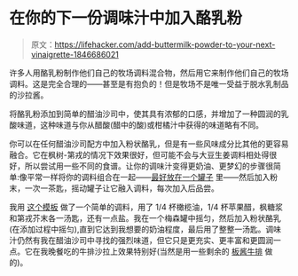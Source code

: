 # 在你的下一份调味汁中加入酪乳粉

> 原文：<https://lifehacker.com/add-buttermilk-powder-to-your-next-vinaigrette-1846686021>

许多人用酪乳粉制作他们自己的牧场调料混合物，然后用它来制作他们自己的牧场调料。这是完全合理的——甚至是有抱负的！但是牧场不是唯一受益于脱水乳制品的沙拉酱。



将酪乳粉添加到简单的醋油沙司中，使其具有浓郁的口感，并增加了一种圆润的乳酸味道，这种味道与你从醋酸(醋中的酸)或柑橘汁中获得的味道略有不同。

你可以在任何醋油沙司配方中加入粉状酪乳，但是有一些风味成分比其他的更容易融合。它在枫树-第戎的情况下效果很好，但可能不会与大豆生姜调料相处得很好，所以尝试用一些不同的食谱。让你的调味汁变得更奶油、更梦幻的步骤很简单:像平常一样将你的调料组合在一起——[最好放在一个罐子](https://skillet.lifehacker.com/a-mason-jar-is-the-only-tool-you-need-for-perfectly-emu-1796819745) 里——然后加入粉末，一次一茶匙，摇动罐子让它融入调料，每次加入后品尝。

我用 [这个模板](https://skillet.lifehacker.com/use-this-template-to-make-a-perfect-vinaigrette-every-t-1844718967) 做了一个简单的调料，用了 1/4 杯橄榄油，1/4 杯苹果醋，枫糖浆和第戎芥末各一汤匙，还有一点盐。我在一个梅森罐中摇匀，然后加入粉状酪乳(在添加过程中摇匀),直到它达到我想要的奶油程度，最后用了整整一汤匙。调味汁仍然有我在醋油沙司中寻找的强烈味道，但它只是更充实、更丰富和更圆润一点。它在我晚餐吃的牛排沙拉上效果特别好(当然是用一些剩余的 [板酱牛排](https://skillet.lifehacker.com/why-your-next-sliced-steak-needs-a-board-sauce-1846683457) 做的)。